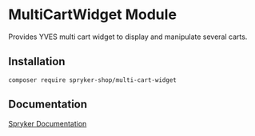 # MultiCartWidget Module

Provides YVES multi cart widget to display and manipulate several carts.

## Installation

```
composer require spryker-shop/multi-cart-widget
```

## Documentation

[Spryker Documentation](https://academy.spryker.com)
